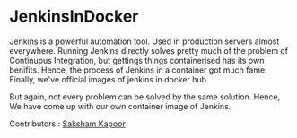 # JenkinsInDocker

Jenkins is a powerful automation tool. Used in production servers almost everywhere. Running Jenkins directly solves pretty much of the problem of Continupus Integration, but gettings things containerised has its own benifits. Hence, the process of Jenkins in a container got much fame. Finally, we've official images of jenkins in docker hub. 

But again, not every problem can be solved by the same solution. Hence, We have come up with our own container image of Jenkins.


Contributors : 
[Saksham Kapoor](https://github.com/sk99sk)